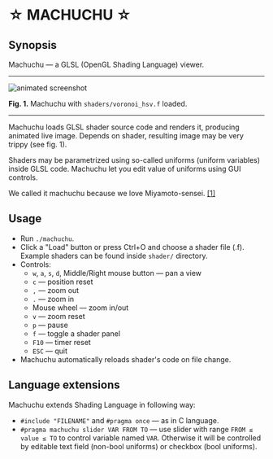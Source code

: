 ☆ MACHUCHU ☆
============

Synopsis
--------
Machuchu — a GLSL (OpenGL Shading Language) viewer.

---

![animated screenshot](http://i.imgur.com/KfJQcR2.gif)

**Fig. 1.** Machuchu with `shaders/voronoi_hsv.f` loaded.

---

Machuchu loads GLSL shader source code and renders it, producing animated live image. 
Depends on shader, resulting image may be very trippy (see fig. 1).

Shaders may be parametrized using so-called uniforms (uniform variables) inside GLSL code.
Machuchu let you edit value of uniforms using GUI controls.

We called it machuchu because we love Miyamoto-sensei. [\[1\]](http://z0r.de/2430)

Usage
----- 
* Run `./machuchu`.
* Click a "Load" button or press Ctrl+O and choose a shader file (.f).
  Example shaders can be found inside `shader/` directory.
* Controls:
    * `w`, `a`, `s`, `d`, Middle/Right mouse button — pan a view
    * `c` — position reset
    * `,` — zoom out
    * `.` — zoom in 
    * Mouse wheel — zoom in/out
    * `v` — zoom reset
    * `p` — pause
    * `f` — toggle a shader panel
    * `F10` — timer reset
    * `ESC` — quit
* Machuchu automatically reloads shader's code on file change.

Language extensions
-------------------

Machuchu extends Shading Language in following way:

* `#include "FILENAME"` and `#pragma once` — as in C language.
* `#pragma machuchu slider VAR FROM TO` — use slider with range `FROM ≤ value ≤ TO` to control variable named `VAR`. Otherwise it will be controlled by editable text field (non-bool uniforms) or checkbox (bool uniforms).
